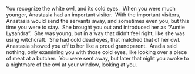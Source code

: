 You recognize the white owl, and its cold eyes.  When you were much younger, Anastasia had an important visitor.  With the important visitors, Anastasia would send the servants away, and sometimes even you, but this time you were to stay.  She brought you out and introduced her as “Auntie Lysandra”.  She was young, but in a way that didn’t feel right, like she was using witchcraft.  She had cold dead eyes, that matched that of her owl.  Anastasia showed you off to her like a proud grandparent.  Aradia said nothing, only examining you with those cold eyes, like looking over a piece of meat at a butcher.  You were sent away, but later that night you awoke to a nightmare of the owl at your window, looking at you.